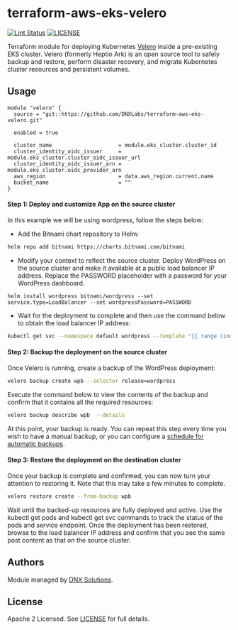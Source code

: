 # terraform-aws-eks-velero

[![Lint Status](https://github.com/DNXLabs/terraform-aws-eks-velero/workflows/Lint/badge.svg)](https://github.com/DNXLabs/terraform-aws-eks-velero/actions)
[![LICENSE](https://img.shields.io/github/license/DNXLabs/terraform-aws-eks-velero)](https://github.com/DNXLabs/terraform-aws-eks-velero/blob/master/LICENSE)


Terraform module for deploying Kubernetes [Velero](https://github.com/vmware-tanzu/velero) inside a pre-existing EKS cluster. Velero (formerly Heptio Ark) is an open source tool to safely backup and restore, perform disaster recovery, and migrate Kubernetes cluster resources and persistent volumes.

## Usage

```
module "velero" {
  source = "git::https://github.com/DNXLabs/terraform-aws-eks-velero.git"

  enabled = true

  cluster_name                     = module.eks_cluster.cluster_id
  cluster_identity_oidc_issuer     = module.eks_cluster.cluster_oidc_issuer_url
  cluster_identity_oidc_issuer_arn = module.eks_cluster.oidc_provider_arn
  aws_region                       = data.aws_region.current.name
  bucket_name                      = ""
}
```

#### Step 1: Deploy and customize App on the source cluster

In this example we will be using wordpress, follow the steps below:

- Add the Bitnami chart repository to Helm:

```bash
helm repo add bitnami https://charts.bitnami.com/bitnami
```

- Modify your context to reflect the source cluster. Deploy WordPress on the source cluster and make it available at a public load balancer IP address. Replace the PASSWORD placeholder with a password for your WordPress dashboard.
```
helm install wordpress bitnami/wordpress --set service.type=LoadBalancer --set wordpressPassword=PASSWORD
```

- Wait for the deployment to complete and then use the command below to obtain the load balancer IP address:
```bash
kubectl get svc --namespace default wordpress --template "{{ range (index .status.loadBalancer.ingress 0) }}{{.}}
```

#### Step 2: Backup the deployment on the source cluster

Once Velero is running, create a backup of the WordPress deployment:
```bash
velero backup create wpb --selector release=wordpress
```

Execute the command below to view the contents of the backup and confirm that it contains all the required resources:
```bash
velero backup describe wpb  --details
```

At this point, your backup is ready. You can repeat this step every time you wish to have a manual backup, or you can configure a [schedule for automatic backups](https://velero.io/docs/master/how-velero-works/).

#### Step 3: Restore the deployment on the destination cluster

Once your backup is complete and confirmed, you can now turn your attention to restoring it. Note that this may take a few minutes to complete.
```bash
velero restore create --from-backup wpb
```

Wait until the backed-up resources are fully deployed and active. Use the kubectl get pods and kubectl get svc commands to track the status of the pods and service endpoint. Once the deployment has been restored, browse to the load balancer IP address and confirm that you see the same post content as that on the source cluster.

<!--- BEGIN_TF_DOCS --->

<!--- END_TF_DOCS --->

## Authors

Module managed by [DNX Solutions](https://github.com/DNXLabs).

## License

Apache 2 Licensed. See [LICENSE](https://github.com/DNXLabs/terraform-aws-eks-velero/blob/master/LICENSE) for full details.
